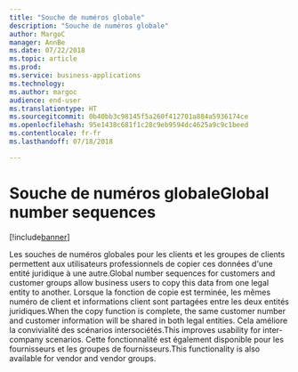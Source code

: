 ```yaml
---
title: "Souche de numéros globale"
description: "Souche de numéros globale"
author: MargoC
manager: AnnBe
ms.date: 07/22/2018
ms.topic: article
ms.prod: 
ms.service: business-applications
ms.technology: 
ms.author: margoc
audience: end-user
ms.translationtype: HT
ms.sourcegitcommit: 0b40bb3c98145f5a260f412701a884a5936174ce
ms.openlocfilehash: 95e1438c681f1c28c9eb9594dc4625a9c9c1beed
ms.contentlocale: fr-fr
ms.lasthandoff: 07/18/2018

---
```

#  <a name="global-number-sequences"></a><span data-ttu-id="4ac88-103">Souche de numéros globale</span><span class="sxs-lookup"><span data-stu-id="4ac88-103">Global number sequences</span></span>

[!include[banner](../../includes/banner.md)]

<span data-ttu-id="4ac88-104">Les souches de numéros globales pour les clients et les groupes de clients permettent aux utilisateurs professionnels de copier ces données d'une entité juridique à une autre.</span><span class="sxs-lookup"><span data-stu-id="4ac88-104">Global number sequences for customers and customer groups allow business users to copy this data from one legal entity to another.</span></span> <span data-ttu-id="4ac88-105">Lorsque la fonction de copie est terminée, les mêmes numéro de client et informations client sont partagées entre les deux entités juridiques.</span><span class="sxs-lookup"><span data-stu-id="4ac88-105">When the copy function is complete, the same customer number and customer information will be shared in both legal entities.</span></span> <span data-ttu-id="4ac88-106">Cela améliore la convivialité des scénarios intersociétés.</span><span class="sxs-lookup"><span data-stu-id="4ac88-106">This improves usability for inter-company scenarios.</span></span> <span data-ttu-id="4ac88-107">Cette fonctionnalité est également disponible pour les fournisseurs et les groupes de fournisseurs.</span><span class="sxs-lookup"><span data-stu-id="4ac88-107">This functionality is also available for vendor and vendor groups.</span></span>
